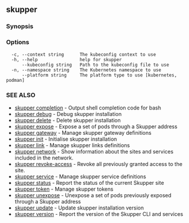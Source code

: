 ## skupper



### Synopsis



### Options

```
  -c, --context string      The kubeconfig context to use
  -h, --help                help for skupper
      --kubeconfig string   Path to the kubeconfig file to use
  -n, --namespace string    The Kubernetes namespace to use
      --platform string     The platform type to use [kubernetes, podman]
```

### SEE ALSO

* [skupper completion](skupper_completion.md)	 - Output shell completion code for bash
* [skupper debug](skupper_debug.md)	 - Debug skupper installation
* [skupper delete](skupper_delete.md)	 - Delete skupper installation
* [skupper expose](skupper_expose.md)	 - Expose a set of pods through a Skupper address
* [skupper gateway](skupper_gateway.md)	 - Manage skupper gateway definitions
* [skupper init](skupper_init.md)	 - Initialise skupper installation
* [skupper link](skupper_link.md)	 - Manage skupper links definitions
* [skupper network](skupper_network.md)	 - Show information about the sites and services included in the network.
* [skupper revoke-access](skupper_revoke-access.md)	 - Revoke all previously granted access to the site.
* [skupper service](skupper_service.md)	 - Manage skupper service definitions
* [skupper status](skupper_status.md)	 - Report the status of the current Skupper site
* [skupper token](skupper_token.md)	 - Manage skupper tokens
* [skupper unexpose](skupper_unexpose.md)	 - Unexpose a set of pods previously exposed through a Skupper address
* [skupper update](skupper_update.md)	 - Update skupper installation version
* [skupper version](skupper_version.md)	 - Report the version of the Skupper CLI and services


